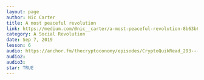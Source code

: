 ```yaml
---
layout: page
author: Nic Carter
title: A most peaceful revolution
link: https://medium.com/@nic__carter/a-most-peaceful-revolution-8b63b64c203e
category: A Social Revolution
date: Sep 7, 2019
lesson: 6
audio: https://anchor.fm/thecryptoconomy/episodes/CryptoQuikRead_293---A-Most-Peaceful-Revolution-Nic-Carter-e5bfpm/a-an7otc
audio2: 
audio3: 
star: TRUE
---
```

